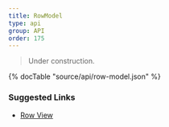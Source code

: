 ```yaml
---
title: RowModel
type: api
group: API
order: 175
---
```

> Under construction.

{% docTable "source/api/row-model.json" %}

### Suggested Links

* [Row View](/doc/api/row-view.html)

